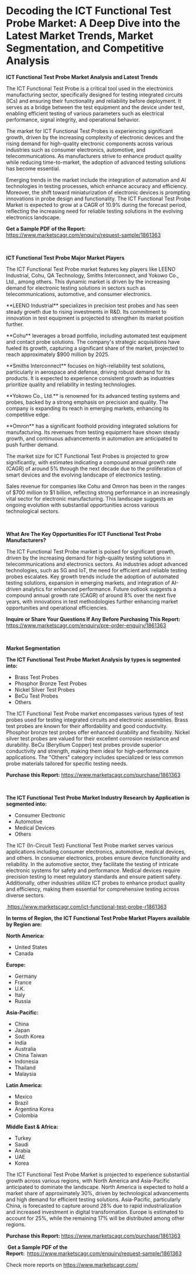 <p><h1>Decoding the ICT Functional Test Probe Market: A Deep Dive into the Latest Market Trends, Market Segmentation, and Competitive Analysis</h1></p><p><strong>ICT Functional Test Probe Market Analysis and Latest Trends</strong></p>
<p><p>The ICT Functional Test Probe is a critical tool used in the electronics manufacturing sector, specifically designed for testing integrated circuits (ICs) and ensuring their functionality and reliability before deployment. It serves as a bridge between the test equipment and the device under test, enabling efficient testing of various parameters such as electrical performance, signal integrity, and operational behavior. </p><p>The market for ICT Functional Test Probes is experiencing significant growth, driven by the increasing complexity of electronic devices and the rising demand for high-quality electronic components across various industries such as consumer electronics, automotive, and telecommunications. As manufacturers strive to enhance product quality while reducing time-to-market, the adoption of advanced testing solutions has become essential.</p><p>Emerging trends in the market include the integration of automation and AI technologies in testing processes, which enhance accuracy and efficiency. Moreover, the shift toward miniaturization of electronic devices is prompting innovations in probe design and functionality. The ICT Functional Test Probe Market is expected to grow at a CAGR of 10.9% during the forecast period, reflecting the increasing need for reliable testing solutions in the evolving electronics landscape.</p></p>
<p><strong>Get a Sample PDF of the Report:&nbsp;</strong> <a href="https://www.marketscagr.com/enquiry/request-sample/1861363?utm_campaign=2008&utm_medium=2&utm_source=Github&utm_content=ia&utm_term=13022025&utm_id=ict-functional-test-probe">https://www.marketscagr.com/enquiry/request-sample/1861363</a></p>
<p>&nbsp;</p>
<p><strong>ICT Functional Test Probe Major Market Players</strong></p>
<p><p>The ICT Functional Test Probe market features key players like LEENO Industrial, Cohu, QA Technology, Smiths Interconnect, and Yokowo Co., Ltd., among others. This dynamic market is driven by the increasing demand for electronic testing solutions in sectors such as telecommunications, automotive, and consumer electronics.</p><p>**LEENO Industrial** specializes in precision test probes and has seen steady growth due to rising investments in R&D. Its commitment to innovation in test equipment is projected to strengthen its market position further.</p><p>**Cohu** leverages a broad portfolio, including automated test equipment and contact probe solutions. The company's strategic acquisitions have fueled its growth, capturing a significant share of the market, projected to reach approximately $900 million by 2025.</p><p>**Smiths Interconnect** focuses on high-reliability test solutions, particularly in aerospace and defense, driving robust demand for its products. It is expected to experience consistent growth as industries prioritize quality and reliability in testing technologies.</p><p>**Yokowo Co., Ltd.** is renowned for its advanced testing systems and probes, backed by a strong emphasis on precision and quality. The company is expanding its reach in emerging markets, enhancing its competitive edge.</p><p>**Omron** has a significant foothold providing integrated solutions for manufacturing. Its revenues from testing equipment have shown steady growth, and continuous advancements in automation are anticipated to push further demand.</p><p>The market size for ICT Functional Test Probes is projected to grow significantly, with estimates indicating a compound annual growth rate (CAGR) of around 5% through the next decade due to the proliferation of smart devices and the evolving landscape of electronics testing.</p><p>Sales revenue for companies like Cohu and Omron has been in the ranges of $700 million to $1 billion, reflecting strong performance in an increasingly vital sector for electronic manufacturing. This landscape suggests an ongoing evolution with substantial opportunities across various technological sectors.</p></p>
<p>&nbsp;</p>
<p><strong>What Are The Key Opportunities For ICT Functional Test Probe Manufacturers?</strong></p>
<p><p>The ICT Functional Test Probe market is poised for significant growth, driven by the increasing demand for high-quality testing solutions in telecommunications and electronics sectors. As industries adopt advanced technologies, such as 5G and IoT, the need for efficient and reliable testing probes escalates. Key growth trends include the adoption of automated testing solutions, expansion in emerging markets, and integration of AI-driven analytics for enhanced performance. Future outlook suggests a compound annual growth rate (CAGR) of around 8% over the next five years, with innovations in test methodologies further enhancing market opportunities and operational efficiencies.</p></p>
<p><strong>Inquire or Share Your Questions If Any Before Purchasing This Report:</strong> <a href="https://www.marketscagr.com/enquiry/pre-order-enquiry/1861363?utm_campaign=2008&utm_medium=2&utm_source=Github&utm_content=ia&utm_term=13022025&utm_id=ict-functional-test-probe">https://www.marketscagr.com/enquiry/pre-order-enquiry/1861363</a></p>
<p>&nbsp;</p>
<p><strong>Market Segmentation</strong></p>
<p><strong>The ICT Functional Test Probe Market Analysis by types is segmented into:</strong></p>
<p><ul><li>Brass Test Probes</li><li>Phosphor Bronze Test Probes</li><li>Nickel Silver Test Probes</li><li>BeCu Test Probes</li><li>Others</li></ul></p>
<p><p>The ICT Functional Test Probe market encompasses various types of test probes used for testing integrated circuits and electronic assemblies. Brass test probes are known for their affordability and good conductivity. Phosphor bronze test probes offer enhanced durability and flexibility. Nickel silver test probes are valued for their excellent corrosion resistance and durability. BeCu (Beryllium Copper) test probes provide superior conductivity and strength, making them ideal for high-performance applications. The "Others" category includes specialized or less common probe materials tailored for specific testing needs.</p></p>
<p><strong>Purchase this Report:&nbsp;</strong><a href="https://www.marketscagr.com/purchase/1861363?utm_campaign=2008&utm_medium=2&utm_source=Github&utm_content=ia&utm_term=13022025&utm_id=ict-functional-test-probe">https://www.marketscagr.com/purchase/1861363</a></p>
<p>&nbsp;</p>
<p><strong>The ICT Functional Test Probe Market Industry Research by Application is segmented into:</strong></p>
<p><ul><li>Consumer Electronic</li><li>Automotive</li><li>Medical Devices</li><li>Others</li></ul></p>
<p><p>The ICT (In-Circuit Test) Functional Test Probe market serves various applications including consumer electronics, automotive, medical devices, and others. In consumer electronics, probes ensure device functionality and reliability. In the automotive sector, they facilitate the testing of intricate electronic systems for safety and performance. Medical devices require precision testing to meet regulatory standards and ensure patient safety. Additionally, other industries utilize ICT probes to enhance product quality and efficiency, making them essential for comprehensive testing across diverse sectors.</p></p>
<p><a href="https://www.marketscagr.com/ict-functional-test-probe-r1861363?utm_campaign=2008&utm_medium=2&utm_source=Github&utm_content=ia&utm_term=13022025&utm_id=ict-functional-test-probe">&nbsp;https://www.marketscagr.com/ict-functional-test-probe-r1861363</a></p>
<p><strong>In terms of Region, the ICT Functional Test Probe Market Players available by Region are:</strong></p>
<p>
    <p> <strong> North America: </strong>
        <ul>
            <li>United States</li>
            <li>Canada</li>
        </ul>
        </p> 
    <p> <strong> Europe: </strong>
        <ul>
            <li>Germany</li>
            <li>France</li>
            <li>U.K.</li>
            <li>Italy</li>
            <li>Russia</li>
        </ul>
        </p> 
    <p> <strong> Asia-Pacific: </strong>
        <ul>
            <li>China</li>
            <li>Japan</li>
            <li>South Korea</li>
            <li>India</li>
            <li>Australia</li>
            <li>China Taiwan</li>
            <li>Indonesia</li>
            <li>Thailand</li>
            <li>Malaysia</li>
        </ul>
        </p> 
    <p> <strong> Latin America: </strong>
        <ul>
            <li>Mexico</li>
            <li>Brazil</li>
            <li>Argentina Korea</li>
            <li>Colombia</li>
        </ul>
        </p> 
    <p> <strong> Middle East & Africa: </strong>
        <ul>
            <li>Turkey</li>
            <li>Saudi</li>
            <li>Arabia</li>
            <li>UAE</li>
            <li>Korea</li>
        </ul>
    </p>
    </p>
<p><p>The ICT Functional Test Probe Market is projected to experience substantial growth across various regions, with North America and Asia-Pacific anticipated to dominate the landscape. North America is expected to hold a market share of approximately 30%, driven by technological advancements and high demand for efficient testing solutions. Asia-Pacific, particularly China, is forecasted to capture around 28% due to rapid industrialization and increased investment in digital transformation. Europe is estimated to account for 25%, while the remaining 17% will be distributed among other regions.</p></p>
<p><strong>Purchase this Report: </strong><a href="https://www.marketscagr.com/purchase/1861363?utm_campaign=2008&utm_medium=2&utm_source=Github&utm_content=ia&utm_term=13022025&utm_id=ict-functional-test-probe">https://www.marketscagr.com/purchase/1861363</a></p>
<p>&nbsp;<strong>Get a Sample PDF of the Report:&nbsp;&nbsp;</strong><a href="https://www.marketscagr.com/enquiry/request-sample/1861363?utm_campaign=2008&utm_medium=2&utm_source=Github&utm_content=ia&utm_term=13022025&utm_id=ict-functional-test-probe">https://www.marketscagr.com/enquiry/request-sample/1861363</a></p>
<p><strong></strong></p>
<p>Check more reports on <a href="https://www.marketscagr.com/?utm_campaign=2008&utm_medium=2&utm_source=Github&utm_content=ia&utm_term=13022025&utm_id=ict-functional-test-probe">https://www.marketscagr.com/</a></p>